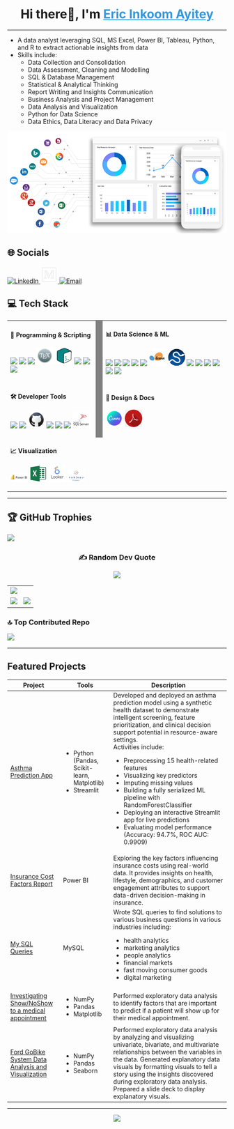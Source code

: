 <h1 align="center">
  Hi there👋, I'm 
  <a href="https://linkedin.com/in/eric-inkoom-ayitey/" style="color:#3498db;" target="_blank">
    Eric Inkoom Ayitey
  </a>
</h1>
<hr/>

<ul>
  <li>A data analyst leveraging SQL, MS Excel, Power BI, Tableau, Python, and R to extract actionable insights from data</li>
  <li>Skills include:
    <ul>
      <li>Data Collection and Consolidation</li>
      <li>Data Assessment, Cleaning and Modelling</li>
      <li>SQL & Database Management</li>
       <li>Statistical & Analytical Thinking</li>
      <li>Report Writing and Insights Communication</li>
      <li>Business Analysis and Project Management</li>
      <li>Data Analysis and Visualization</li>
      <li>Python for Data Science</li>
      <li>Data Ethics, Data Literacy and Data Privacy</li>
    </ul>
  </li>
</ul>

<p align="center">
  <!-- Reference a GIF profile image uploaded to your repo, e.g., images/profile.gif -->
  <img src="images/Frontpage.gif" alt="Profile GIF" width="600"/>
</p>


## 🌐 Socials
<p align="left">
  <!-- LinkedIn -->
  <a href="https://linkedin.com/in/eric-inkoom-ayitey" target="_blank" rel="noreferrer">
    <img src="https://cdn-icons-png.flaticon.com/512/174/174857.png" alt="LinkedIn" width="40" />
  </a>

  <!-- Medium -->
  <a href="https://medium.com/@ericinkoomayitey" target="_blank" rel="noreferrer">
    <img src="icons/medium-2.png" alt="Medium" width="40" />
  </a>

 <!-- Email -->
  <a href="mailto:ericinkoomayitey@gmail.com" target="_blank" rel="noreferrer">
    <img src="https://cdn-icons-png.flaticon.com/512/732/732200.png" alt="Email" width="40" />
  </a>
</p>


<h2>💻 Tech Stack</h2>

<table>
  <tr>
    <td>
      <h4>🧠 Programming & Scripting</h4>
      <p>
        <img src="https://cdn.jsdelivr.net/gh/devicons/devicon/icons/python/python-original.svg" width="40"/>
        <img src="https://cdn.jsdelivr.net/gh/devicons/devicon/icons/r/r-original.svg" width="40"/>
        <img src="https://cdn.jsdelivr.net/gh/devicons/devicon/icons/powershell/powershell-original.svg" width="40"/>
        <img src="icons/Latex.png" width="40"/>
        <img src="icons/bash-2.png" width="40"/>
        <img src="https://cdn.jsdelivr.net/gh/devicons/devicon/icons/markdown/markdown-original.svg" width="40"/>
        <img src="https://cdn.jsdelivr.net/gh/devicons/devicon/icons/windows8/windows8-original.svg" width="40"/>
        <img src="https://cdn.jsdelivr.net/gh/devicons/devicon/icons/linux/linux-original.svg" width="40"/>
      </p>
    </td>
    <td style="width: 2px; background-color: gray;"></td>
    <td>
      <h4>📊 Data Science & ML</h4>
      <p>
        <img src="https://cdn.jsdelivr.net/gh/devicons/devicon/icons/jupyter/jupyter-original.svg" width="40"/>
        <img src="https://cdn.jsdelivr.net/gh/devicons/devicon/icons/anaconda/anaconda-original.svg" width="40"/>
        <img src="https://cdn.jsdelivr.net/gh/devicons/devicon/icons/numpy/numpy-original.svg" width="40"/>
        <img src="https://cdn.jsdelivr.net/gh/devicons/devicon/icons/pandas/pandas-original.svg" width="40"/>
        <img src="https://cdn.jsdelivr.net/gh/devicons/devicon/icons/matplotlib/matplotlib-original.svg" width="40"/>
        <img src="icons/scikit-learn.png" width="40"/>
        <img src="icons/scipy.png" width="40"/>
        <img src="https://cdn.jsdelivr.net/gh/devicons/devicon/icons/tensorflow/tensorflow-original.svg" width="40"/>
        <img src="https://cdn.jsdelivr.net/gh/devicons/devicon/icons/keras/keras-original.svg" width="40"/>
        <img src="https://cdn.jsdelivr.net/gh/devicons/devicon/icons/pytorch/pytorch-original.svg" width="40"/>
        <img src="https://cdn.jsdelivr.net/gh/devicons/devicon/icons/opencv/opencv-original.svg" width="40"/>
        <img src="https://cdn.jsdelivr.net/gh/devicons/devicon/icons/streamlit/streamlit-original.svg" width="40"/>
        <img src="https://cdn.jsdelivr.net/gh/devicons/devicon/icons/plotly/plotly-original.svg" width="40"/>
      </p>
    </td>
  </tr>
  <tr>
    <td>
      <h4>🛠️ Developer Tools</h4>
      <p>
        <img src="https://cdn.jsdelivr.net/gh/devicons/devicon/icons/vscode/vscode-original.svg" width="40"/>
        <img src="https://cdn.jsdelivr.net/gh/devicons/devicon/icons/git/git-original.svg" width="40"/>
        <img src="icons/github.png" width="40"/>
        <img src="https://cdn.jsdelivr.net/gh/devicons/devicon/icons/wordpress/wordpress-original.svg" width="40"/>
        <img src="https://cdn.jsdelivr.net/gh/devicons/devicon/icons/mysql/mysql-original.svg" width="40"/>
        <img src="https://cdn.jsdelivr.net/gh/devicons/devicon/icons/postgresql/postgresql-original.svg" width="40"/>
        <img src="icons/sqlserver.png" width="40"/>
      </p>
    </td>
    <td style="width: 2px; background-color: gray;"></td>
    <td>
      <h4>🎨 Design & Docs</h4>
      <p>
        <img src="icons/canva.png" width="40"/>
        <img src="icons/adobe-acrobat.jpg" width="40"/>
      </p>
    </td>
  </tr>
  <tr>
    <td colspan="3">
      <h4>📈 Visualization</h4>
      <p>
        <img src="icons/powerbi.jpg" width="40"/>
        <img src="icons/excel.png" width="40"/>
        <img src="icons/lookerr.png" width="40"/>
        <img src="icons/tableaueu.jpg" width="40"/>
      </p>
    </td>
  </tr>
</table>

---

## 🏆 GitHub Trophies
![](https://github-profile-trophy.vercel.app/?username=Eric-Inkoom-Ayitey&theme=radical&no-frame=false&no-bg=true&margin-w=4)

<h3 align="center">✍️ Random Dev Quote</h3>
<p align="center">
  <img src="https://quotes-github-readme.vercel.app/api?type=vetical&theme=radical" />
</p>

<table>
  <tr>
    <td colspan="2">
      <!-- Most Used Languages -->
      <img src="https://github-readme-stats.vercel.app/api/top-langs/?username=Eric-Inkoom-Ayitey&theme=dark&hide_border=false&layout=compact&include_all_commits=true&count_private=true" />
    </td>
  </tr>
  <tr>
    <td>
      <!-- GitHub Stats -->
      <img src="https://github-readme-stats.vercel.app/api?username=Eric-Inkoom-Ayitey&theme=dark&show_icons=true&hide_border=false&include_all_commits=true&count_private=true" />
    </td>
    <td>
      <!-- GitHub Streaks -->
      <img src="https://nirzak-streak-stats.vercel.app/?user=Eric-Inkoom-Ayitey&theme=dark&hide_border=false" />
    </td>
  </tr>
</table>

### 🔝 Top Contributed Repo
![](https://github-contributor-stats.vercel.app/api?username=Eric-Inkoom-Ayitey&limit=5&theme=dark&combine_all_yearly_contributions=true)

---

## Featured Projects

<table>
  <thead>
    <tr>
      <th>Project</th>
      <th>Tools</th>
      <th>Description</th>
    </tr>
  </thead>
  <tbody>
     <tr>
      <td><a href="https://github.com/Eric-Inkoom-Ayitey/Asthma-Prediction-App">Asthma Prediction App</a></td>
      <td>
        <ul>
          <li>Python (Pandas, Scikit-learn, Matplotlib)</li>
          <li>Streamlit</li>
        </ul>
      </td>
      <td>
        Developed and deployed an asthma prediction model using a synthetic health dataset to demonstrate intelligent screening, feature prioritization, and clinical decision support potential in resource-aware settings</a>.<br/>
        Activities include:
        <ul>
          <li>Preprocessing 15 health-related features</li>
          <li>Visualizing key predictors</li>
          <li>Imputing missing values</li>
          <li>Building a fully serialized ML pipeline with RandomForestClassifier</li>
          <li>Deploying an interactive Streamlit app for live predictions</li>
          <li>Evaluating model performance (Accuracy: 94.7%, ROC AUC: 0.9909)</li>
        </ul>
      </td>
    </tr>
    <tr>
      <td><a href="https://github.com/Eric-Inkoom-Ayitey/Insurance-Project">Insurance Cost Factors Report</a></td>
      <td>Power BI</td>
      <td>
        Exploring the key factors influencing insurance costs using real-world data. It provides insights on health, lifestyle, demographics, and customer engagement attributes to support data-driven decision-making in insurance.
      </td>
    </tr>
    <tr>
      <td><a href="https://github.com/Eric-Inkoom-Ayitey/SQL-Queries">My SQL Queries</a></td>
      <td>MySQL</td>
      <td>
        Wrote SQL queries to find solutions to various business questions in various industries including:
        <ul>
          <li>health analytics</li>
          <li>marketing analytics</li>
          <li>people analytics</li>
          <li>financial markets</li>
          <li>fast moving consumer goods</li>
          <li>digital marketing</li>
        </ul>
      </td>
    </tr>
    <tr>
      <td><a href="https://github.com/yourusername/show-noshow-medical-appointment">Investigating Show/NoShow to a medical appointment</a></td>
      <td>
        <ul>
          <li>NumPy</li>
          <li>Pandas</li>
          <li>Matplotlib</li>
        </ul>
      </td>
      <td>
        Performed exploratory data analysis to identify factors that are important to predict if a patient will show up for their medical appointment.
      </td>
    </tr>
    <tr>
      <td><a href="https://github.com/yourusername/ford-gobike-system-analysis">Ford GoBike System Data Analysis and Visualization</a></td>
      <td>
        <ul>
          <li>NumPy</li>
          <li>Pandas</li>
          <li>Seaborn</li>
        </ul>
      </td>
      <td>
        Performed exploratory data analysis by analyzing and visualizing univariate, bivariate, and multivariate relationships between the variables in the data.
        Generated explanatory data visuals by formatting visuals to tell a story using the insights discovered during exploratory data analysis.
        Prepared a slide deck to display explanatory visuals.
      </td>
    </tr>
  </tbody>
</table>

---

<p align="center">
  <a href="https://linkedin.com/in/eric-inkoom-ayitey/">
    <img src="https://img.shields.io/badge/LinkedIn-blue?logo=linkedin&style=for-the-badge" />
  </a>
</p>
